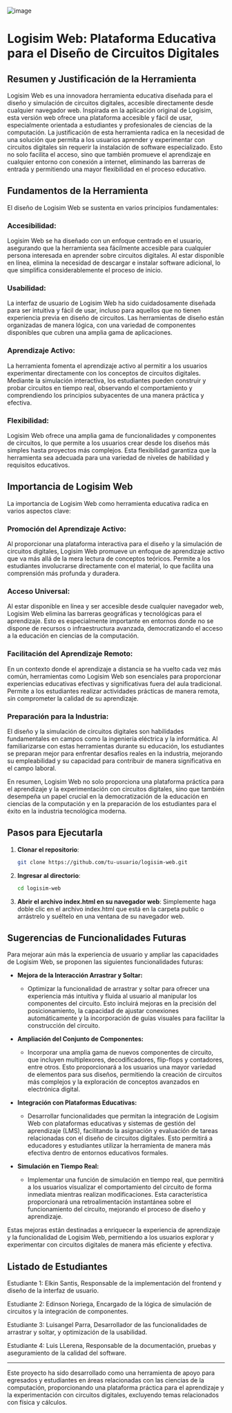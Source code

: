 
![image](images/logo2.png)

# Logisim Web: Plataforma Educativa para el Diseño de Circuitos Digitales

## Resumen y Justificación de la Herramienta

Logisim Web es una innovadora herramienta educativa diseñada para el diseño y simulación de circuitos digitales, accesible directamente desde cualquier navegador web. Inspirada en la aplicación original de Logisim, esta versión web ofrece una plataforma accesible y fácil de usar, especialmente orientada a estudiantes y profesionales de ciencias de la computación. La justificación de esta herramienta radica en la necesidad de una solución que permita a los usuarios aprender y experimentar con circuitos digitales sin requerir la instalación de software especializado. Esto no solo facilita el acceso, sino que también promueve el aprendizaje en cualquier entorno con conexión a internet, eliminando las barreras de entrada y permitiendo una mayor flexibilidad en el proceso educativo.

## Fundamentos de la Herramienta

El diseño de Logisim Web se sustenta en varios principios fundamentales:

### Accesibilidad:

Logisim Web se ha diseñado con un enfoque centrado en el usuario, asegurando que la herramienta sea fácilmente accesible para cualquier persona interesada en aprender sobre circuitos digitales. Al estar disponible en línea, elimina la necesidad de descargar e instalar software adicional, lo que simplifica considerablemente el proceso de inicio.

### Usabilidad:

La interfaz de usuario de Logisim Web ha sido cuidadosamente diseñada para ser intuitiva y fácil de usar, incluso para aquellos que no tienen experiencia previa en diseño de circuitos. Las herramientas de diseño están organizadas de manera lógica, con una variedad de componentes disponibles que cubren una amplia gama de aplicaciones.

### Aprendizaje Activo:

La herramienta fomenta el aprendizaje activo al permitir a los usuarios experimentar directamente con los conceptos de circuitos digitales. Mediante la simulación interactiva, los estudiantes pueden construir y probar circuitos en tiempo real, observando el comportamiento y comprendiendo los principios subyacentes de una manera práctica y efectiva.

### Flexibilidad:

Logisim Web ofrece una amplia gama de funcionalidades y componentes de circuitos, lo que permite a los usuarios crear desde los diseños más simples hasta proyectos más complejos. Esta flexibilidad garantiza que la herramienta sea adecuada para una variedad de niveles de habilidad y requisitos educativos.

## Importancia de Logisim Web

La importancia de Logisim Web como herramienta educativa radica en varios aspectos clave:

### Promoción del Aprendizaje Activo:

Al proporcionar una plataforma interactiva para el diseño y la simulación de circuitos digitales, Logisim Web promueve un enfoque de aprendizaje activo que va más allá de la mera lectura de conceptos teóricos. Permite a los estudiantes involucrarse directamente con el material, lo que facilita una comprensión más profunda y duradera.

### Acceso Universal:

Al estar disponible en línea y ser accesible desde cualquier navegador web, Logisim Web elimina las barreras geográficas y tecnológicas para el aprendizaje. Esto es especialmente importante en entornos donde no se dispone de recursos o infraestructura avanzada, democratizando el acceso a la educación en ciencias de la computación.

### Facilitación del Aprendizaje Remoto:

En un contexto donde el aprendizaje a distancia se ha vuelto cada vez más común, herramientas como Logisim Web son esenciales para proporcionar experiencias educativas efectivas y significativas fuera del aula tradicional. Permite a los estudiantes realizar actividades prácticas de manera remota, sin comprometer la calidad de su aprendizaje.

### Preparación para la Industria:

El diseño y la simulación de circuitos digitales son habilidades fundamentales en campos como la ingeniería eléctrica y la informática. Al familiarizarse con estas herramientas durante su educación, los estudiantes se preparan mejor para enfrentar desafíos reales en la industria, mejorando su empleabilidad y su capacidad para contribuir de manera significativa en el campo laboral.

En resumen, Logisim Web no solo proporciona una plataforma práctica para el aprendizaje y la experimentación con circuitos digitales, sino que también desempeña un papel crucial en la democratización de la educación en ciencias de la computación y en la preparación de los estudiantes para el éxito en la industria tecnológica moderna.


## Pasos para Ejecutarla

1. **Clonar el repositorio**:

   ```bash
   git clone https://github.com/tu-usuario/logisim-web.git
   ```
2. **Ingresar al directorio**:

   ```bash
   cd logisim-web
   ```
3. **Abrir el archivo index.html en su navegador web**:
   Simplemente haga doble clic en el archivo index.html que está en la carpeta public o arrástrelo y suéltelo en una ventana de su navegador web.

## Sugerencias de Funcionalidades Futuras

Para mejorar aún más la experiencia de usuario y ampliar las capacidades de Logisim Web, se proponen las siguientes funcionalidades futuras:

- **Mejora de la Interacción Arrastrar y Soltar:**
  - Optimizar la funcionalidad de arrastrar y soltar para ofrecer una experiencia más intuitiva y fluida al usuario al manipular los componentes del circuito. Esto incluirá mejoras en la precisión del posicionamiento, la capacidad de ajustar conexiones automáticamente y la incorporación de guías visuales para facilitar la construcción del circuito.

- **Ampliación del Conjunto de Componentes:**
  - Incorporar una amplia gama de nuevos componentes de circuito, que incluyen multiplexores, decodificadores, flip-flops y contadores, entre otros. Esto proporcionará a los usuarios una mayor variedad de elementos para sus diseños, permitiendo la creación de circuitos más complejos y la exploración de conceptos avanzados en electrónica digital.

- **Integración con Plataformas Educativas:**
  - Desarrollar funcionalidades que permitan la integración de Logisim Web con plataformas educativas y sistemas de gestión del aprendizaje (LMS), facilitando la asignación y evaluación de tareas relacionadas con el diseño de circuitos digitales. Esto permitirá a educadores y estudiantes utilizar la herramienta de manera más efectiva dentro de entornos educativos formales.

- **Simulación en Tiempo Real:**
  - Implementar una función de simulación en tiempo real, que permitirá a los usuarios visualizar el comportamiento del circuito de forma inmediata mientras realizan modificaciones. Esta característica proporcionará una retroalimentación instantánea sobre el funcionamiento del circuito, mejorando el proceso de diseño y aprendizaje.

Estas mejoras están destinadas a enriquecer la experiencia de aprendizaje y la funcionalidad de Logisim Web, permitiendo a los usuarios explorar y experimentar con circuitos digitales de manera más eficiente y efectiva.


## Listado de Estudiantes

Estudiante 1: Elkin Santis, Responsable de la implementación del frontend y diseño de la interfaz de usuario.

Estudiante 2: Edinson Noriega, Encargado de la lógica de simulación de circuitos y la integración de componentes.

Estudiante 3: Luisangel Parra, Desarrollador de las funcionalidades de arrastrar y soltar, y optimización de la usabilidad.

Estudiante 4: Luis LLerena, Responsable de la documentación, pruebas y aseguramiento de la calidad del software.

---

Este proyecto ha sido desarrollado como una herramienta de apoyo para egresados y estudiantes en áreas relacionadas con las ciencias de la computación, proporcionando una plataforma práctica para el aprendizaje y la experimentación con circuitos digitales, excluyendo temas relacionados con física y cálculos.
